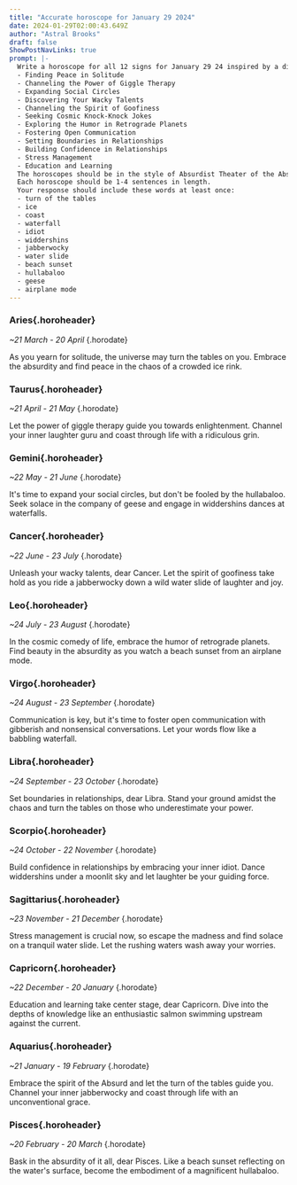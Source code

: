 ```yaml
---
title: "Accurate horoscope for January 29 2024"
date: 2024-01-29T02:00:43.649Z
author: "Astral Brooks"
draft: false
ShowPostNavLinks: true
prompt: |-
  Write a horoscope for all 12 signs for January 29 24 inspired by a different focus for each. Ensure you do not include the focus in the response:
  - Finding Peace in Solitude
  - Channeling the Power of Giggle Therapy
  - Expanding Social Circles
  - Discovering Your Wacky Talents
  - Channeling the Spirit of Goofiness
  - Seeking Cosmic Knock-Knock Jokes
  - Exploring the Humor in Retrograde Planets
  - Fostering Open Communication
  - Setting Boundaries in Relationships
  - Building Confidence in Relationships
  - Stress Management
  - Education and Learning
  The horoscopes should be in the style of Absurdist Theater of the Absurd and the mood of aggressive
  Each horoscope should be 1-4 sentences in length.
  Your response should include these words at least once:
  - turn of the tables
  - ice
  - coast
  - waterfall
  - idiot
  - widdershins
  - jabberwocky
  - water slide
  - beach sunset
  - hullabaloo
  - geese
  - airplane mode
---
```


### Aries{.horoheader}

*~21 March - 20 April*
{.horodate}

As you yearn for solitude, the universe may turn the tables on you. Embrace the absurdity and find peace in the chaos of a crowded ice rink.


### Taurus{.horoheader}

*~21 April - 21 May*
{.horodate}

Let the power of giggle therapy guide you towards enlightenment. Channel your inner laughter guru and coast through life with a ridiculous grin.


### Gemini{.horoheader}

*~22 May - 21 June*
{.horodate}

It's time to expand your social circles, but don't be fooled by the hullabaloo. Seek solace in the company of geese and engage in widdershins dances at waterfalls.


### Cancer{.horoheader}

*~22 June - 23 July*
{.horodate}

Unleash your wacky talents, dear Cancer. Let the spirit of goofiness take hold as you ride a jabberwocky down a wild water slide of laughter and joy.


### Leo{.horoheader}

*~24 July - 23 August*
{.horodate}

In the cosmic comedy of life, embrace the humor of retrograde planets. Find beauty in the absurdity as you watch a beach sunset from an airplane mode.


### Virgo{.horoheader}

*~24 August - 23 September*
{.horodate}

Communication is key, but it's time to foster open communication with gibberish and nonsensical conversations. Let your words flow like a babbling waterfall.


### Libra{.horoheader}

*~24 September - 23 October*
{.horodate}

Set boundaries in relationships, dear Libra. Stand your ground amidst the chaos and turn the tables on those who underestimate your power.


### Scorpio{.horoheader}

*~24 October - 22 November*
{.horodate}

Build confidence in relationships by embracing your inner idiot. Dance widdershins under a moonlit sky and let laughter be your guiding force.


### Sagittarius{.horoheader}

*~23 November - 21 December*
{.horodate}

Stress management is crucial now, so escape the madness and find solace on a tranquil water slide. Let the rushing waters wash away your worries.


### Capricorn{.horoheader}

*~22 December - 20 January*
{.horodate}

Education and learning take center stage, dear Capricorn. Dive into the depths of knowledge like an enthusiastic salmon swimming upstream against the current.


### Aquarius{.horoheader}

*~21 January - 19 February*
{.horodate}

Embrace the spirit of the Absurd and let the turn of the tables guide you. Channel your inner jabberwocky and coast through life with an unconventional grace.


### Pisces{.horoheader}

*~20 February - 20 March*
{.horodate}

Bask in the absurdity of it all, dear Pisces. Like a beach sunset reflecting on the water's surface, become the embodiment of a magnificent hullabaloo.

